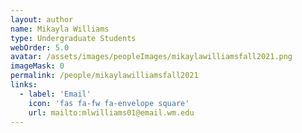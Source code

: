 ```yaml
---
layout: author
name: Mikayla Williams
type: Undergraduate Students
webOrder: 5.0
avatar: /assets/images/peopleImages/mikaylawilliamsfall2021.png
imageMask: 0
permalink: /people/mikaylawilliamsfall2021
links:
  - label: 'Email'
    icon: 'fas fa-fw fa-envelope square'
    url: mailto:mlwilliams01@email.wm.edu
---
```

